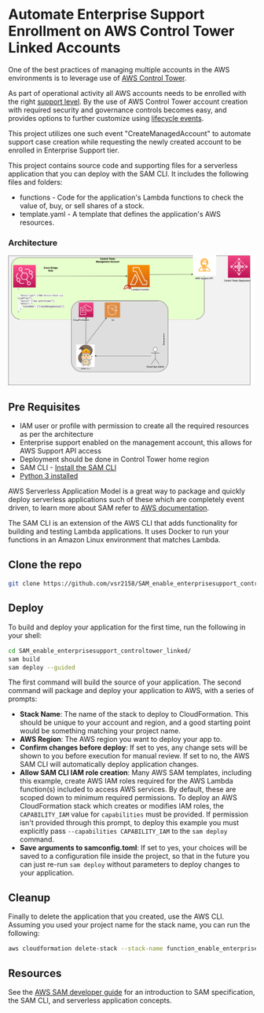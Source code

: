 # Automate Enterprise Support Enrollment on AWS Control Tower Linked Accounts 

One of the best practices of managing multiple accounts in the AWS environments is to leverage use of [AWS Control Tower](https://aws.amazon.com/controltower/).

As part of operational activity all AWS accounts needs to be enrolled with the right [support level](https://aws.amazon.com/premiumsupport/plans/). By the use of AWS Control Tower account creation with required security and governance controls becomes easy, and provides options to further customize using [lifecycle events](https://docs.aws.amazon.com/controltower/latest/userguide/lifecycle-events.html).

This project utilizes one such event "CreateManagedAccount" to automate support case creation while requesting the newly created account to be enrolled in Enterprise Support tier. 

This project contains source code and supporting files for a serverless application that you can deploy with the SAM CLI. It includes the following files and folders:

- functions - Code for the application's Lambda functions to check the value of, buy, or sell shares of a stock.
- template.yaml - A template that defines the application's AWS resources.

### Architecture
![](https://github.com/vsr2158/SAM_enable_enterprisesupport_controltower_linked/blob/master/enable_es.drawio.png?raw=1)


## Pre Requisites

* IAM user or profile with permission to create all the required resources as per the architecture
* Enterprise support enabled on the management account, this allows for AWS Support API access
* Deployment should be done in Control Tower home region
* SAM CLI - [Install the SAM CLI](https://docs.aws.amazon.com/serverless-application-model/latest/developerguide/serverless-sam-cli-install.html)
* [Python 3 installed](https://www.python.org/downloads/)

AWS Serverless Application Model is a great way to package and quickly deploy serverless applications such of these which are completely event driven, to learn more about SAM refer to [AWS documentation](https://docs.aws.amazon.com/serverless-application-model/latest/developerguide/what-is-sam.html).

The SAM CLI is an extension of the AWS CLI that adds functionality for building and testing Lambda applications. It uses Docker to run your functions in an Amazon Linux environment that matches Lambda.

## Clone the repo

```bash
git clone https://github.com/vsr2158/SAM_enable_enterprisesupport_controltower_linked.git
```

## Deploy


To build and deploy your application for the first time, run the following in your shell:

```bash
cd SAM_enable_enterprisesupport_controltower_linked/
sam build 
sam deploy --guided
```

The first command will build the source of your application. The second command will package and deploy your application to AWS, with a series of prompts:

* **Stack Name**: The name of the stack to deploy to CloudFormation. This should be unique to your account and region, and a good starting point would be something matching your project name.
* **AWS Region**: The AWS region you want to deploy your app to.
* **Confirm changes before deploy**: If set to yes, any change sets will be shown to you before execution for manual review. If set to no, the AWS SAM CLI will automatically deploy application changes.
* **Allow SAM CLI IAM role creation**: Many AWS SAM templates, including this example, create AWS IAM roles required for the AWS Lambda function(s) included to access AWS services. By default, these are scoped down to minimum required permissions. To deploy an AWS CloudFormation stack which creates or modifies IAM roles, the `CAPABILITY_IAM` value for `capabilities` must be provided. If permission isn't provided through this prompt, to deploy this example you must explicitly pass `--capabilities CAPABILITY_IAM` to the `sam deploy` command.
* **Save arguments to samconfig.toml**: If set to yes, your choices will be saved to a configuration file inside the project, so that in the future you can just re-run `sam deploy` without parameters to deploy changes to your application.

## Cleanup

Finally to delete the application that you created, use the AWS CLI. Assuming you used your project name for the stack name, you can run the following:

```bash
aws cloudformation delete-stack --stack-name function_enable_enterprisesupport_controltower_linked
```

## Resources

See the [AWS SAM developer guide](https://docs.aws.amazon.com/serverless-application-model/latest/developerguide/what-is-sam.html) for an introduction to SAM specification, the SAM CLI, and serverless application concepts.
